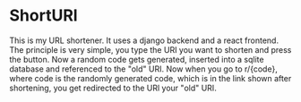 # ShortURl
This is my URL shortener.
It uses a django backend and a react frontend.
The principle is very simple, you type the URI you want to shorten
and press the button. Now a random code gets generated, inserted into
a sqlite database and referenced to the "old" URI. Now when you go to
r/{code}, where code is the randomly generated code, which is in the link 
shown after shortening, you get redirected to the URl your "old" URI.
